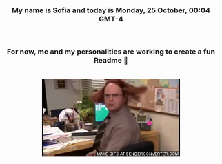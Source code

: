 


<div align="center">
<h3 >My name is Sofia and today is Monday, 25 October, 00:04 GMT-4</h3><br>
<h3 >For now, me and my personalities are working to create a fun Readme 👋
</h3><br>
<img src='img/dwight.gif' alt='working...'/>
</div>
